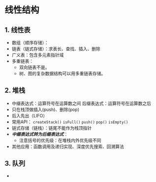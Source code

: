 # 线性结构
## 1. 线性表
  - 数组（顺序存储）：
  - 链表（链式存储）：求表长、查找、插入、删除
  - 广义表：包含多元素指针域
  - 多重链表：
    - 双向链表不是。
    - 树、图的复杂数据结构可以用多重链表存储。
## 2. 堆栈
  - 中缀表达式：运算符号在运算数之间
    后缀表达式：运算符号在运算数之后
  - 只在栈顶做插入(push)、删除(pop)
  - 后入先出（LIFO）
  - 常用API：
            `createStack()`
            `isFull()`
            `push()`
            `pop()`
            `isEmpty()`
  - 链式存储（链栈）：链尾不能作为栈顶指针
  - ***中缀表达式转为后缀表达式***：
    - 注意括号的优先级：在堆栈内外优先级不同
  - 其他应用：函数调用及递归实现、深度优先搜索、回溯算法
## 3. 队列
  - 
